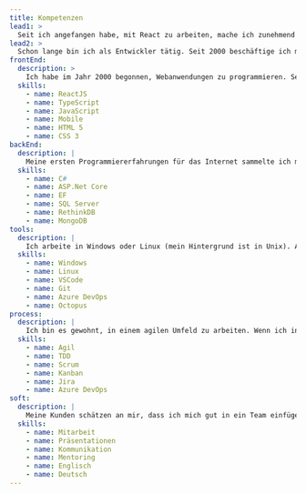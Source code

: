 ```yaml
---
title: Kompetenzen
lead1: >
  Seit ich angefangen habe, mit React zu arbeiten, mache ich zunehmend Frontend‑Arbeit, obwohl ich zur Zeit auch mit C# und ASP.Net Core arbeite.
lead2: >
  Schon lange bin ich als Entwickler tätig. Seit 2000 beschäftige ich mich schwerpunktmäßig mit Webapplikationen, wobei mein Hintergrund Full‑Stack-Entwicklungen sind.  Die Vielfalt der damit verbundenen Programmiersprachen und Technologien sowie deren kontinuierliche Weiterentwicklung reizen mich immer wieder aufs Neue. Darüber hinaus ermöglichen neuen Technologien auch bessere Lösungen für die Anwender meiner Software.
frontEnd:
  description: >
    Ich habe im Jahr 2000 begonnen, Webanwendungen zu programmieren. Seit ich AJAX entdeckt habe, verwende ich JavaScript, um SPAs zu entwickeln. Seitdem habe ich auch JQuery, Ext JS, Durandal, AngularJS und nun auch React angewendet, wobei React mein bevorzugtes Framework ist. Seit 2019 programmiere ich überwiegend mit TypeScript. Seit Kurzem interessiere ich mich auch für Svelte. Derzeit probiere ich NextJS aus, auf dem diese Website basiert. 
  skills:
    - name: ReactJS
    - name: TypeScript
    - name: JavaScript
    - name: Mobile
    - name: HTML 5
    - name: CSS 3
backEnd:
  description: |
    Meine ersten Programmiererfahrungen für das Internet sammelte ich mit Classic ASP, anschließend mit ASP.Net Core mit C#. Schon seit 2000 verwende ich SQL Server, aber ich habe auch mit NoSQL‑Datenbanken wie MongoDB und RethinkDB (Echtzeit‑Datenbank) gearbeitet. Als ORM habe ich vorwiegend Entity Framework verwendet, gelegentlich auch NHibernate und Dapper.
  skills:
    - name: C#
    - name: ASP.Net Core
    - name: EF
    - name: SQL Server
    - name: RethinkDB
    - name: MongoDB
tools:
  description: |
    Ich arbeite in Windows oder Linux (mein Hintergrund ist in Unix). Als Texteditor gebrauche ich VSCode oder Visual Studio. Git (GitHub, GitLab, BitBucket) für Quellcodeverwaltung, und mehere Systeme für CI and Releasemanagement zB Gitlab, TFS, Azure DevOps, Octopus Deploy. Bezüglich der Cloud habe ich neulich kurz mit AWS bearbeitet, auch mit Azure experimentiert. Ich bin mit Docker und Kubernetes auch vertraut.
  skills:
    - name: Windows
    - name: Linux
    - name: VSCode
    - name: Git
    - name: Azure DevOps
    - name: Octopus
process:
  description: |
    Ich bin es gewohnt, in einem agilen Umfeld zu arbeiten. Wenn ich in ein Projekt einsteige, hat der Kunde oftmals schon eine Software zum Projektmanagement ausgewählt. Ich bin sowohl mit Scrum als auch Kanban vertraut. Schon seit 2012 verwende ich immer mal wieder Azure DevOps (vormals TFS), und seit 2014 hin und wieder auch Jira. Ich habe auch Shortcut, Target Process und sogar Trello auch zu diesem Zweck benutzt.
  skills:
    - name: Agil
    - name: TDD
    - name: Scrum
    - name: Kanban
    - name: Jira
    - name: Azure DevOps
soft:
  description: |
    Meine Kunden schätzen an mir, dass ich mich gut in ein Team einfügen und dort einen positiven Beitrag leisten kann, der die Arbeit ihres Teams ergänzt. Wenn ich Verbesserungen vorschlage, dann auf eine konstruktive Weise. Ich bin pragmatisch und genieße es, mit anderen zusammenzuarbeiten: Paarprogrammierung, Mentoring, Presentätionen und Dokumentation gehören zu meinen Stärken. Gerne und häufig habe ich schon in internationalen Teams gearbeitet.  
  skills:
    - name: Mitarbeit
    - name: Präsentationen
    - name: Kommunikation
    - name: Mentoring
    - name: Englisch
    - name: Deutsch
---
```

